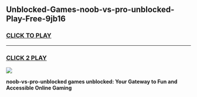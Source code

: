 
## Unblocked-Games-noob-vs-pro-unblocked-Play-Free-9jb16
<h3>
<a href="https://premium76.site?title=noob-vs-pro-unblocked&ref=20M">CLICK TO PLAY</a></h3>
<hr>

<h3>
<a href="https://premium76.site?title=noob-vs-pro-unblocked&ref=20M">CLICK 2 PLAY</a>
  
</h3>

<a href="https://premium76.site?title=noob-vs-pro-unblocked&ref=19M"><img src="https://clearcache.store/games.png"></a>


**noob-vs-pro-unblocked games unblocked: Your Gateway to Fun and Accessible Online Gaming**
